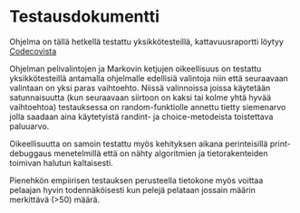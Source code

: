 # Testausdokumentti

Ohjelma on tällä hetkellä testattu yksikkötesteillä, kattavuusraportti löytyy [Codecovista](https://codecov.io/gh/hhautajarvi/kps-tekoaly)

Ohjelman pelivalintojen ja Markovin ketjujen oikeellisuus on testattu yksikkötesteillä antamalla ohjelmalle edellisiä valintoja niin että seuraavaan valintaan on yksi paras vaihtoehto.
Niissä valinnoissa joissa käytetään satunnaisuutta (kun seuraavaan siirtoon on kaksi tai kolme yhtä hyvää vaihtoehtoa) testauksessa on random-funktiolle annettu tietty siemenarvo jolla saadaan aina käytetyistä randint- ja choice-metodeista toistettava paluuarvo.

Oikeellisuutta on samoin testattu myös kehityksen aikana perinteisillä print-debuggaus menetelmillä että on nähty algoritmien ja tietorakenteiden toimivan halutun kaltaisesti.

Pienehkön empiirisen testauksen perusteella tietokone myös voittaa pelaajan hyvin todennäköisesti kun pelejä pelataan jossain määrin merkittävä (>50) määrä.
